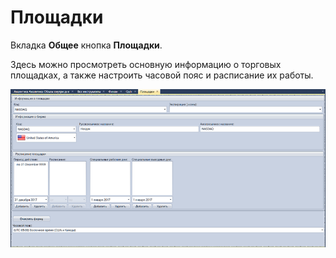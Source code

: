 # Площадки

Вкладка **Общее** кнопка **Площадки**.

Здесь можно просмотреть основную информацию о торговых площадках, а также настроить часовой пояс и расписание их работы.

![hydra boards](../../../images/hydra_boards.png)
